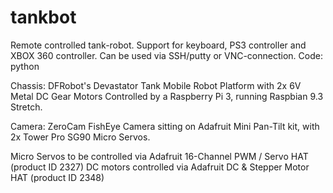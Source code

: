 # tankbot
Remote controlled tank-robot. Support for keyboard, PS3 controller and XBOX 360 controller. Can be used via SSH/putty or VNC-connection.
Code: python


Chassis: DFRobot's Devastator Tank Mobile Robot Platform with 2x 6V Metal DC Gear Motors
Controlled by a Raspberry Pi 3, running Raspbian 9.3 Stretch.

Camera: ZeroCam FishEye
Camera sitting on Adafruit Mini Pan-Tilt kit, with 2x Tower Pro SG90 Micro Servos.

Micro Servos to be controlled via Adafruit 16-Channel PWM / Servo HAT (product ID 2327)
DC motors controlled via Adafruit DC & Stepper Motor HAT (product ID 2348)



